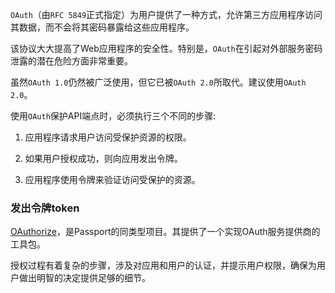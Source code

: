 `OAuth`（由`RFC 5849`正式指定）为用户提供了一种方式，允许第三方应用程序访问其数据，而不会将其密码暴露给这些应用程序。

该协议大大提高了Web应用程序的安全性。特别是，`OAuth`在引起对外部服务密码泄露的潜在危险方面非常重要。

虽然`OAuth 1.0`仍然被广泛使用，但它已被`OAuth 2.0`所取代。建议使用`OAuth 2.0`。

使用`OAuth`保护API端点时，必须执行三个不同的步骤:

1. 应用程序请求用户访问受保护资源的权限。

2. 如果用户授权成功，则向应用发出令牌。

3. 应用程序使用令牌来验证访问受保护的资源。

### 发出令牌token

[OAuthorize](https://github.com/jaredhanson/oauthorize)，是Passport的同类型项目。其提供了一个实现OAuth服务提供商的工具包。

授权过程有着复杂的步骤，涉及对应用和用户的认证，并提示用户权限，确保为用户做出明智的决定提供足够的细节。


